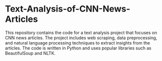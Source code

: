 # Text-Analysis-of-CNN-News-Articles
This repository contains the code for a text analysis project that focuses on CNN news articles. The project includes web scraping, data preprocessing, and natural language processing techniques to extract insights from the articles. The code is written in Python and uses popular libraries such as BeautifulSoup and NLTK.
